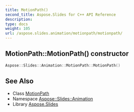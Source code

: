 ```yaml
---
title: MotionPath()
second_title: Aspose.Slides for C++ API Reference
description: 
type: docs
weight: 105
url: /aspose.slides.animation/motionpath/motionpath/
---
```

## MotionPath::MotionPath() constructor




```cpp
Aspose::Slides::Animation::MotionPath::MotionPath()
```

## See Also

* Class [MotionPath](../)
* Namespace [Aspose::Slides::Animation](../../)
* Library [Aspose.Slides](../../../)